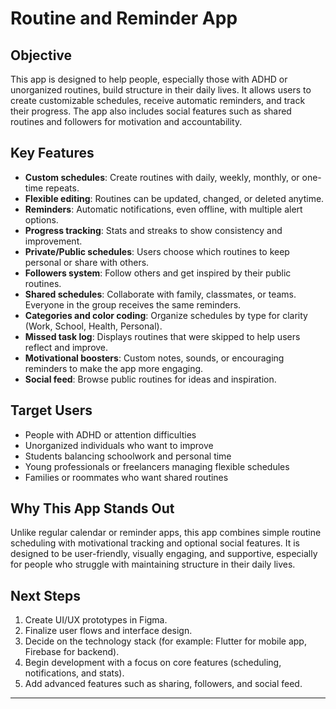 # Routine and Reminder App

## Objective
This app is designed to help people, especially those with ADHD or unorganized routines, build structure in their daily lives. It allows users to create customizable schedules, receive automatic reminders, and track their progress. The app also includes social features such as shared routines and followers for motivation and accountability.

## Key Features
- **Custom schedules**: Create routines with daily, weekly, monthly, or one-time repeats.
- **Flexible editing**: Routines can be updated, changed, or deleted anytime.
- **Reminders**: Automatic notifications, even offline, with multiple alert options.
- **Progress tracking**: Stats and streaks to show consistency and improvement.
- **Private/Public schedules**: Users choose which routines to keep personal or share with others.
- **Followers system**: Follow others and get inspired by their public routines.
- **Shared schedules**: Collaborate with family, classmates, or teams. Everyone in the group receives the same reminders.
- **Categories and color coding**: Organize schedules by type for clarity (Work, School, Health, Personal).
- **Missed task log**: Displays routines that were skipped to help users reflect and improve.
- **Motivational boosters**: Custom notes, sounds, or encouraging reminders to make the app more engaging.
- **Social feed**: Browse public routines for ideas and inspiration.

## Target Users
- People with ADHD or attention difficulties
- Unorganized individuals who want to improve
- Students balancing schoolwork and personal time
- Young professionals or freelancers managing flexible schedules
- Families or roommates who want shared routines

## Why This App Stands Out
Unlike regular calendar or reminder apps, this app combines simple routine scheduling with motivational tracking and optional social features. It is designed to be user-friendly, visually engaging, and supportive, especially for people who struggle with maintaining structure in their daily lives.

## Next Steps
1. Create UI/UX prototypes in Figma.
2. Finalize user flows and interface design.
3. Decide on the technology stack (for example: Flutter for mobile app, Firebase for backend).
4. Begin development with a focus on core features (scheduling, notifications, and stats).
5. Add advanced features such as sharing, followers, and social feed.

---
